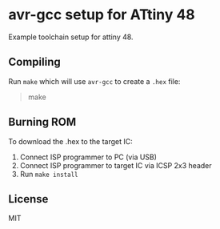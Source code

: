# avr-gcc setup for ATtiny 48

Example toolchain setup for attiny 48.

## Compiling

Run `make` which will use `avr-gcc` to create a `.hex` file:

> make

## Burning ROM

To download the .hex to the target IC:

1. Connect ISP programmer to PC (via USB)
2. Connect ISP programmer to target IC via ICSP 2x3 header
3. Run `make install`

## License

MIT
